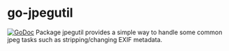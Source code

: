 # go-jpegutil
[![GoDoc](https://godoc.org/github.com/jakebowkett/go-jpegutil/jpegutil?status.svg)](https://godoc.org/github.com/jakebowkett/go-jpegutil/jpegutil)
 Package jpegutil provides a simple way to handle some common jpeg tasks such as stripping/changing EXIF metadata.
